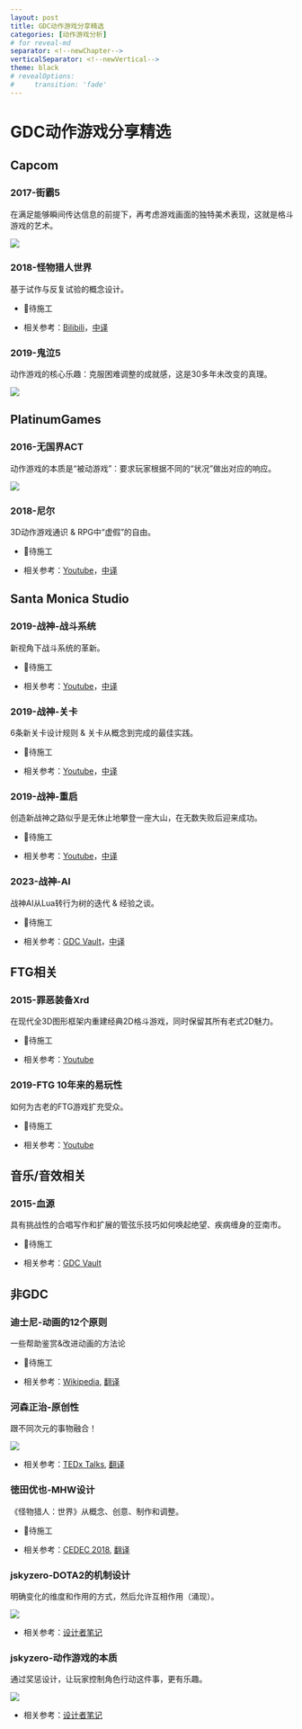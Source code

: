 ```yaml
---
layout: post
title: GDC动作游戏分享精选
categories: [动作游戏分析]
# for reveal-md
separator: <!--newChapter-->
verticalSeparator: <!--newVertical-->
theme: black
# revealOptions:
#     transition: 'fade'
---
```


# GDC动作游戏分享精选

<!--newChapter-->

## Capcom

<!--newVertical-->

### 2017-街霸5

在满足能够瞬间传达信息的前提下，再考虑游戏画面的独特美术表现，这就是格斗游戏的艺术。

![](/assets/img/skill/GDC/1.png)


<!--newVertical-->


### 2018-怪物猎人世界

基于试作与反复试验的概念设计。

+ 🚧待施工

+ 相关参考：[Bilibili](https://www.bilibili.com/video/BV1vW411u7NN)，[中译](https://www.gcores.com/videos/174499)


<!--newVertical-->

### 2019-鬼泣5

动作游戏的核心乐趣：克服困难调整的成就感，这是30多年未改变的真理。

![](/assets/img/skill/GDC/2.png)


<!--newChapter-->

## PlatinumGames

<!--newVertical-->

### 2016-无国界ACT

动作游戏的本质是“被动游戏”：要求玩家根据不同的“状况”做出对应的响应。

![](/assets/img/skill/GDC/3.png)


<!--newVertical-->

### 2018-尼尔

3D动作游戏通识 & RPG中“虚假”的自由。

+ 🚧待施工

+ 相关参考：[Youtube](https://www.youtube.com/watch?v=jKbH9i5axxU)，[中译](https://www.bilibili.com/read/cv3530623/)


<!--newChapter-->

<!-- ## KOEI TECMO -->


<!--newVertical-->

<!-- ### 2017-仁王

从测试中调整游戏。

+ 🚧待施工

+ 相关参考：[Youtube](https://www.youtube.com/watch?v=bqCSzO15VME) -->


<!--newChapter-->

<!-- ## Nintendo -->


<!--newVertical-->

<!-- ### 1999-宫本茂

游戏是一个更大、更广阔的世界的一部分。

+ 🚧待施工

+ 相关参考：[Youtube](https://www.youtube.com/watch?v=a9DlhDRZ0yA) -->

<!--newVertical-->

<!-- ### 2005-岩田聪

玩家之心

+ 🚧待施工

+ 相关参考：[Youtube](https://www.youtube.com/watch?v=RMrj8gdUfCU)，[中译](https://www.bilibili.com/video/BV1FA41147j7) -->


<!--newVertical-->

<!-- ### 2017-Zelda:BotW

勇气三角，革新玩法；智慧三角，想法落地；力量三角，美学统一。

+ 🚧待施工

+ 相关参考：[Youtube](https://www.youtube.com/watch?v=QyMsF31NdNc)，[中译](https://cowlevel.net/article/2091350)，[中译2](http://www.gamelook.com.cn/2022/12/504104) -->


<!--newChapter-->
## Santa Monica Studio


<!--newVertical-->

### 2019-战神-战斗系统

新视角下战斗系统的革新。

+ 🚧待施工

+ 相关参考：[Youtube](https://www.youtube.com/watch?v=hE5tWF-Ou2k)，[中译](https://indienova.com/indie-game-development/evolving-combat-in-god-of-war-for-a-new-perspective/)


<!--newVertical-->

### 2019-战神-关卡

6条新关卡设计规则 & 关卡从概念到完成的最佳实践。

+ 🚧待施工

+ 相关参考：[Youtube](https://www.youtube.com/watch?v=eSB29qx6sWw)，[中译](http://www.gamelook.com.cn/2021/06/445171)

<!--newVertical-->

### 2019-战神-重启

创造新战神之路似乎是无休止地攀登一座大山，在无数失败后迎来成功。

+ 🚧待施工

+ 相关参考：[Youtube](https://www.youtube.com/watch?v=aIb-Lt7WX_s)，[中译](https://www.bilibili.com/video/av50616216)


<!--newVertical-->

### 2023-战神-AI

战神AI从Lua转行为树的迭代 & 经验之谈。

+ 🚧待施工

+ 相关参考：[GDC Vault](https://www.gdcvault.com/play/1029286/Preparing-AI-Systems-for-God)，[中译](https://zhuanlan.zhihu.com/p/627081489)

<!--newChapter-->


## FTG相关


<!--newVertical-->

<!-- ### 2014-骷髅女孩

如何在2D游戏中获得最清晰、最流畅的动画并使其与游戏玩法配合。

+ 🚧待施工

+ 相关参考：[Youtube](https://www.youtube.com/watch?v=bqCSzO15VME) -->

<!--newVertical-->

<!-- ### 2015-骷髅女孩

2D传统动画演示，Skullgirls的动画制作方式。

+ 🚧待施工

+ 相关参考：[Youtube](https://www.youtube.com/watch?v=z-5djm1pRpU) -->


<!--newVertical-->

### 2015-罪恶装备Xrd

在现代全3D图形框架内重建经典2D格斗游戏，同时保留其所有老式2D魅力。

+ 🚧待施工

+ 相关参考：[Youtube](https://www.youtube.com/watch?v=yhGjCzxJV3E)


<!--newVertical-->

### 2019-FTG 10年来的易玩性

如何为古老的FTG游戏扩充受众。

+ 🚧待施工

+ 相关参考：[Youtube](https://www.youtube.com/watch?v=yhGjCzxJV3E)


<!--newChapter-->

<!-- ## 其他工作室

### 师傅的美术风格 -->


## 音乐/音效相关


<!--newVertical-->

### 2015-血源

具有挑战性的合唱写作和扩展的管弦乐技巧如何唤起绝望、疾病缠身的亚南市。

+ 🚧待施工

+ 相关参考：[GDC Vault](https://gdcvault.com/play/1023339/The-Gothic-Horror-Music-of)


<!--newChapter-->
## 非GDC


<!--newVertical-->

### 迪士尼-动画的12个原则

一些帮助鉴赏&改进动画的方法论

+ 🚧待施工

+ 相关参考：[Wikipedia](https://en.wikipedia.org/wiki/Twelve_basic_principles_of_animation), [翻译](https://www.bloopanimation.com/zh/the-12-principles-of-animation/)


<!--newVertical-->

### 河森正治-原创性

跟不同次元的事物融合！

![](/assets/img/skill/GDC/4.png)


+ 相关参考：[TEDx Talks](https://www.youtube.com/watch?v=QhzUC7yTcoc), [翻译](https://www.bilibili.com/video/BV1eQ4y1E7L4)

<!--newVertical-->

### 徳田优也-MHW设计

《怪物猎人：世界》从概念、创意、制作和调整。

+ 🚧待施工

+ 相关参考：[CEDEC 2018](https://cedil.cesa.or.jp/cedil_sessions/view/1942), [翻译](https://www.bilibili.com/video/BV1LM4y1n7Pd)

<!--newVertical-->

### jskyzero-DOTA2的机制设计

明确变化的维度和作用的方式，然后允许互相作用（涌现）。

![](/assets/img/gameplay/dota2/1.png)

+ 相关参考：[设计者笔记](https://design.jskyzero.com/2024/01/26/dota2/)


<!--newVertical-->


### jskyzero-动作游戏的本质

通过奖惩设计，让玩家控制角色行动这件事，更有乐趣。

![](/assets/img/act/2022/xmind-0.png)

+ 相关参考：[设计者笔记](https://design.jskyzero.com/2024/05/14/ActionGameDesign/)
